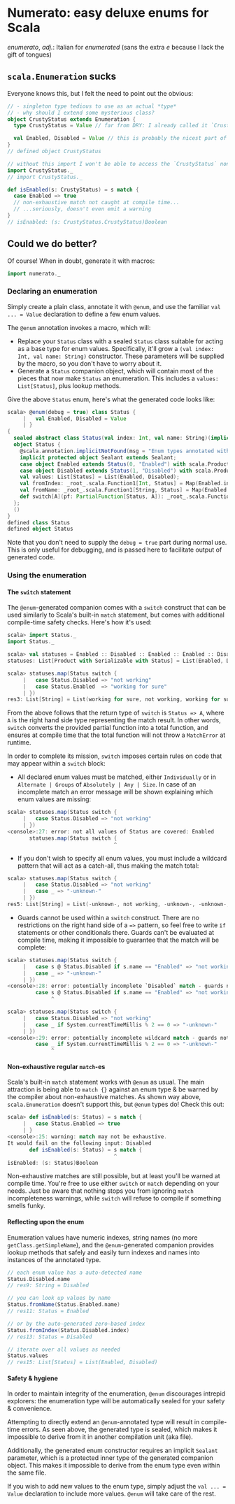 # Numerato: easy deluxe enums for Scala

_enumerato_, _adj._: Italian for _enumerated_ (sans the extra _e_ because I
lack the gift of tongues)

## `scala.Enumeration` sucks

Everyone knows this, but I felt the need to point out the obvious:

```scala
// - singleton type tedious to use as an actual *type*
// - why should I extend some mysterious class?
object CrustyStatus extends Enumeration {
  type CrustyStatus = Value // far from DRY: I already called it `CrustyStatus`!

  val Enabled, Disabled = Value // this is probably the nicest part of `Enumeration`
}
// defined object CrustyStatus

// without this import I won't be able to access the `CrustyStatus` non-singleton type
import CrustyStatus._
// import CrustyStatus._

def isEnabled(s: CrustyStatus) = s match {
  case Enabled => true
  // non-exhaustive match not caught at compile time...
  // ...seriously, doesn't even emit a warning
}
// isEnabled: (s: CrustyStatus.CrustyStatus)Boolean
```

## Could we do better?

Of course! When in doubt, generate it with macros:

```scala
import numerato._
```

### Declaring an enumeration

Simply create a plain class, annotate it with `@enum`, and use the familiar
`val ... = Value` declaration to define a few enum values.

The `@enum` annotation invokes a macro, which will:

* Replace your `Status` class with a sealed `Status` class suitable for acting
  as a base type for enum values. Specifically, it'll grow a `(val index: Int,
  val name: String)` constructor. These parameters will be supplied by the
  macro, so you don't have to worry about it.
* Generate a `Status` companion object, which will contain most of the pieces
  that now make `Status` an enumeration. This includes a `values:
  List[Status]`, plus lookup methods.

Give the above `Status` enum, here's what the generated code looks like:

```scala
scala> @enum(debug = true) class Status {
     |   val Enabled, Disabled = Value
     | }
{
  sealed abstract class Status(val index: Int, val name: String)(implicit sealant: Status.Sealant);
  object Status {
    @scala.annotation.implicitNotFound(msg = "Enum types annotated with @enum can not be extended directly. To add another value to the enum, please adjust your `def ... = Value` declaration.") sealed abstract protected class Sealant;
    implicit protected object Sealant extends Sealant;
    case object Enabled extends Status(0, "Enabled") with scala.Product with scala.Serializable;
    case object Disabled extends Status(1, "Disabled") with scala.Product with scala.Serializable;
    val values: List[Status] = List(Enabled, Disabled);
    val fromIndex: _root_.scala.Function1[Int, Status] = Map(Enabled.index.->(Enabled), Disabled.index.->(Disabled));
    val fromName: _root_.scala.Function1[String, Status] = Map(Enabled.name.->(Enabled), Disabled.name.->(Disabled));
    def switch[A](pf: PartialFunction[Status, A]): _root_.scala.Function1[Status, A] = macro numerato.SwitchMacros.switch_impl[Status, A]
  };
  ()
}
defined class Status
defined object Status
```

Note that you don't need to supply the `debug = true` part during normal use.
This is only useful for debugging, and is passed here to facilitate output of
generated code.

### Using the enumeration

#### The `switch` statement

The `@enum`-generated companion comes with a `switch` construct that can be
used similarly to Scala's built-in `match` statement, but comes with additional
compile-time safety checks. Here's how it's used:

```scala
scala> import Status._
import Status._

scala> val statuses = Enabled :: Disabled :: Enabled :: Enabled :: Disabled :: Nil
statuses: List[Product with Serializable with Status] = List(Enabled, Disabled, Enabled, Enabled, Disabled)

scala> statuses.map(Status switch {
     |   case Status.Disabled => "not working"
     |   case Status.Enabled  => "working for sure"
     | })
res3: List[String] = List(working for sure, not working, working for sure, working for sure, not working)
```

From the above follows that the return type of `switch` is `Status => A`, where
`A` is the right hand side type representing the match result. In other words,
`switch` converts the provided partial function into a total function, and
ensures at compile time that the total function will not throw a `MatchError`
at runtime.

In order to complete its mission, `switch` imposes certain rules on code that
may appear within a `switch` block:

* All declared enum values must be matched, either `Individually` or in
  `Alternate | Groups` of `Absolutely | Any | Size`. In case of an incomplete
  match an error message will be shown explaining which enum values are
  missing:
```scala
scala> statuses.map(Status switch {
     |   case Status.Disabled => "not working"
     | })
<console>:27: error: not all values of Status are covered: Enabled
       statuses.map(Status switch {
                                  ^
```
* If you don't wish to specify all enum values, you must include a wildcard
  pattern that will act as a catch-all, thus making the match total:
```scala
scala> statuses.map(Status switch {
     |   case Status.Disabled => "not working"
     |   case _ => "-unknown-"
     | })
res5: List[String] = List(-unknown-, not working, -unknown-, -unknown-, not working)
```
* Guards cannot be used within a `switch` construct. There are no restrictions
  on the right hand side of a `=>` pattern, so feel free to write `if`
  statements or other conditionals there. Guards can't be evaluated at compile
  time, making it impossible to guarantee that the match will be complete:
```scala
scala> statuses.map(Status switch {
     |   case s @ Status.Disabled if s.name == "Enabled" => "not working"
     |   case _ => "-unknown-"
     | })
<console>:28: error: potentially incomplete `Disabled` match - guards not allowed
         case s @ Status.Disabled if s.name == "Enabled" => "not working"
              ^
```
```scala
scala> statuses.map(Status switch {
     |   case Status.Disabled => "not working"
     |   case _ if System.currentTimeMillis % 2 == 0 => "-unknown-"
     | })
<console>:29: error: potentially incomplete wildcard match - guards not allowed
         case _ if System.currentTimeMillis % 2 == 0 => "-unknown-"
              ^
```

#### Non-exhaustive regular `match`-es

Scala's built-in `match` statement works with `@enum` as usual. The main
attraction is being able to `match {}` against an enum type & be warned by the
compiler about non-exhaustive matches. As shown way above, `scala.Enumeration`
doesn't support this, but `@enum` types do! Check this out:

```scala
scala> def isEnabled(s: Status) = s match {
     |   case Status.Enabled => true
     | }
<console>:25: warning: match may not be exhaustive.
It would fail on the following input: Disabled
       def isEnabled(s: Status) = s match {
                                  ^
isEnabled: (s: Status)Boolean
```

Non-exhaustive matches are still possible, but at least you'll be warned at
compile time. You're free to use either `switch` or `match` depending on your
needs. Just be aware that nothing stops you from ignoring `match`
incompleteness warnings, while `switch` will refuse to compile if something
smells funky.

#### Reflecting upon the enum

Enumeration values have numeric indexes, string names (no more
`getClass.getSimpleName`), and the `@enum`-generated companion provides lookup
methods that safely and easily turn indexes and names into instances of the
annotated type.

```scala
// each enum value has a auto-detected name
Status.Disabled.name
// res9: String = Disabled

// you can look up values by name
Status.fromName(Status.Enabled.name)
// res11: Status = Enabled

// or by the auto-generated zero-based index
Status.fromIndex(Status.Disabled.index)
// res13: Status = Disabled

// iterate over all values as needed
Status.values
// res15: List[Status] = List(Enabled, Disabled)
```

#### Safety & hygiene

In order to maintain integrity of the enumeration, `@enum` discourages intrepid
explorers: the enumeration type will be automatically sealed for your safety &
convenience.

Attempting to directly extend an `@enum`-annotated type will result in
compile-time errors. As seen above, the generated type is sealed, which makes
it impossible to derive from it in another compilation unit (aka file).

Additionally, the generated enum constructor requires an implicit `Sealant`
parameter, which is a protected inner type of the generated companion object.
This makes it impossible to derive from the enum type even within the same
file.

If you wish to add new values to the enum type, simply adjust the `val ... =
Value` declaration to include more values. `@enum` will take care of the rest.
